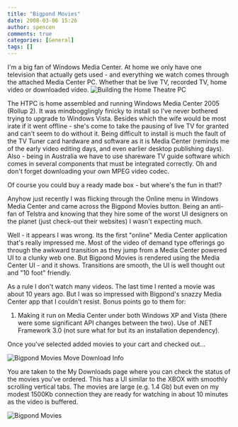 ```yaml
---
title: "Bigpond Movies"
date: 2008-03-06 15:26
author: spencen
comments: true
categories: [General]
tags: []
---
```


I'm a big fan of Windows Media Center. At home we only have one television that actually gets used - and everything we watch comes through the attached Media Center PC. Whether that be live TV, recorded TV, home video or downloaded video. ![Building the Home Theatre PC](/images/DSC04682.jpg)
 

The HTPC is home assembled and running Windows Media Center 2005 (Rollup 2). It was mindbogglingly finicky to install so I've never bothered trying to upgrade to Windows Vista. Besides which the wife would be most irate if it went offline - she's come to take the pausing of live TV for granted and can't seem to do without it. Being difficult to install is much the fault of the TV Tuner card hardware and software as it is Media Center (reminds me of the early video editing days, and even earlier desktop publishing days). Also - being in Australia we have to use shareware TV guide software which comes in several components that must be integrated correctly. Oh and don't forget downloading your own MPEG video codec. 
 

Of course you could buy a ready made box - but where's the fun in that!?
 

Anyhow just recently I was flicking through the Online menu in Windows Media Center and came across the Bigpond Movies button. Being an anti-fan of Telstra and knowing that they hire some of the worst UI designers on the planet (just check-out their websites) I wasn't expecting much.
 

Well - it appears I was wrong. Its the first "online" Media Center application that's really impressed me. Most of the video of demand type offerings go through the awkward transition as they jump from a Media Center powered UI to a clunky web one. But Bigpond Movies is rendered using the Media Center UI - and it shows. Transitions are smooth, the UI is well thought out and "10 foot" friendly. 
 

As a rule I don't watch many videos. The last time I rented a movie was about 10 years ago. But I was so impressed with Bigpond's snazzy Media Center app that I couldn't resist. Bonus points go to them for:
 

1.  Making it run on Media Center under both Windows XP and Vista (there were some significant API changes between the two).  Use of .NET Framework 3.0 (not sure what for but its an installation dependency). 

Once you've selected added movies to your cart and checked out...
 

![Bigpond Movies Move Download Info](/images/Bigpond%20Movies%20Move%20Download%20Info.png)
 

You are taken to the My Downloads page where you can check the status of the movies you've ordered. This has a UI similar to the XBOX with smoothly scrolling vertical tabs. The movies are large (e.g. 1.4 Gb) but even on my modest 1500Kb connection they are ready for watching in about 10 minutes as the video is buffered.
 

![Bigpond Movies](/images/Bigpond%20Movies.png)


